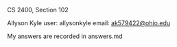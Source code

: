 CS 2400, Section 102

Allyson Kyle
user: allysonkyle
email: ak579422@ohio.edu

My answers are recorded in answers.md
